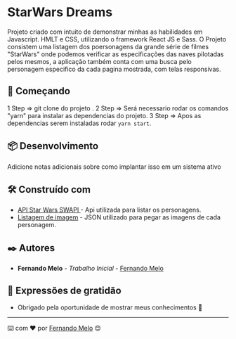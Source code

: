 # StarWars Dreams

Projeto criado com intuito de demonstrar minhas as habilidades em Javascript. HMLT e CSS, utilizando o framework React JS e Sass.
O Projeto consistem uma listagem dos poersonagens da grande série de filmes "StarWars" onde podemos verificar as especificações das naves pilotadas pelos mesmos, a aplicação também conta com uma busca pelo personagem especifico da cada pagina mostrada, com telas responsivas.
## 🚀 Começando

1 Step => git clone do projeto .
2 Step => Será necessario rodar os comandos "yarn" para instalar as dependencias do projeto.
3 Step => Apos as dependencias serem instaladas rodar `yarn start`.

## 📦 Desenvolvimento

Adicione notas adicionais sobre como implantar isso em um sistema ativo

## 🛠️ Construído com

* [API Star Wars SWAPI ](https://swapi.dev/) - Api utilizada para listar os personagens.
* [Listagem de imagem](https://raw.githubusercontent.com/akabab/starwars-api/0.2.1/api/all.json) - JSON utilizado para pegar as imagens de cada personagem.

## ✒️ Autores

* **Fernando Melo** - *Trabalho Inicial* - [Fernando Melo](https://github.com/nandoapm)

## 🎁 Expressões de gratidão

* Obrigado pela oportunidade de mostrar meus conhecimentos 📢

---
⌨️ com ❤️ por [Fernando Melo](https://github.com/nandoapm) 😊






